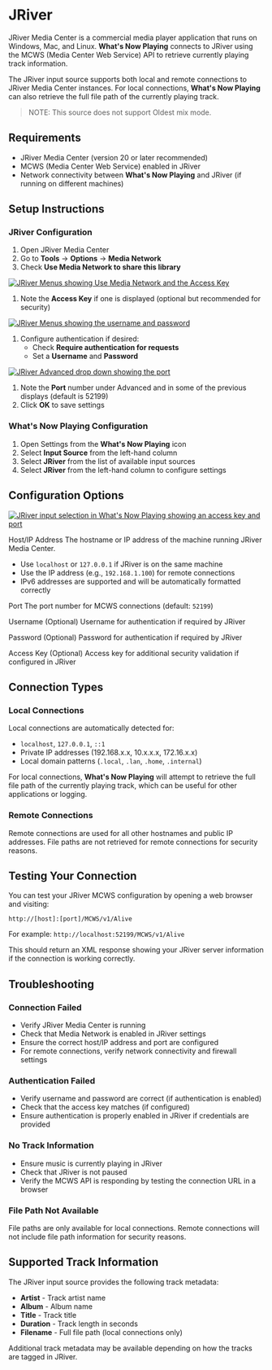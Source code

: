 # JRiver

JRiver Media Center is a commercial media player application that runs
on Windows, Mac, and Linux. **What's Now Playing** connects to JRiver
using the MCWS (Media Center Web Service) API to retrieve currently
playing track information.

The JRiver input source supports both local and remote connections to
JRiver Media Center instances. For local connections, **What's Now
Playing** can also retrieve the full file path of the currently playing
track.

> NOTE: This source does not support Oldest mix mode.

## Requirements

- JRiver Media Center (version 20 or later recommended)
- MCWS (Media Center Web Service) enabled in JRiver
- Network connectivity between **What's Now Playing** and JRiver (if
  running on different machines)

## Setup Instructions

### JRiver Configuration

1. Open JRiver Media Center
2. Go to **Tools** → **Options** → **Media Network**
3. Check **Use Media Network to share this library**

[![JRiver Menus showing Use Media Network and the Access Key](images/jriver-access-key.png)](images/jriver-access-key.png)

1. Note the **Access Key** if one is displayed (optional but
   recommended for security)

[![JRiver Menus showing the username and password](images/jriver-username-password.png)](images/jriver-username-password.png)

1. Configure authentication if desired:
   - Check **Require authentication for requests**
   - Set a **Username** and **Password**

[![JRiver Advanced drop down showing the port](images/jriver-advanced-port.png)](images/jriver-advanced-port.png)

1. Note the **Port** number under Advanced and in some of the previous
   displays (default is 52199)
2. Click **OK** to save settings

### What's Now Playing Configuration

1. Open Settings from the **What's Now Playing** icon
2. Select **Input Source** from the left-hand column
3. Select **JRiver** from the list of available input sources
4. Select **JRiver** from the left-hand column to configure settings

## Configuration Options

[![JRiver input selection in What's Now Playing showing an access key and port](images/jriver-source-selection.png)](images/jriver-source-selection.png)

Host/IP Address
The hostname or IP address of the machine running JRiver Media Center.

- Use `localhost` or `127.0.0.1` if JRiver is on the same machine
- Use the IP address (e.g., `192.168.1.100`) for remote connections
- IPv6 addresses are supported and will be automatically formatted
  correctly

Port
The port number for MCWS connections (default: `52199`)

Username (Optional)
Username for authentication if required by JRiver

Password (Optional)
Password for authentication if required by JRiver

Access Key (Optional)
Access key for additional security validation if configured in JRiver

## Connection Types

### Local Connections

Local connections are automatically detected for:

- `localhost`, `127.0.0.1`, `::1`
- Private IP addresses (192.168.x.x, 10.x.x.x, 172.16.x.x)
- Local domain patterns (`.local`, `.lan`, `.home`, `.internal`)

For local connections, **What's Now Playing** will attempt to retrieve
the full file path of the currently playing track, which can be useful
for other applications or logging.

### Remote Connections

Remote connections are used for all other hostnames and public IP
addresses. File paths are not retrieved for remote connections for
security reasons.

## Testing Your Connection

You can test your JRiver MCWS configuration by opening a web browser and
visiting:

`http://[host]:[port]/MCWS/v1/Alive`

For example: `http://localhost:52199/MCWS/v1/Alive`

This should return an XML response showing your JRiver server
information if the connection is working correctly.

## Troubleshooting

### Connection Failed

- Verify JRiver Media Center is running
- Check that Media Network is enabled in JRiver settings
- Ensure the correct host/IP address and port are configured
- For remote connections, verify network connectivity and firewall
  settings

### Authentication Failed

- Verify username and password are correct (if authentication is
  enabled)
- Check that the access key matches (if configured)
- Ensure authentication is properly enabled in JRiver if credentials are
  provided

### No Track Information

- Ensure music is currently playing in JRiver
- Check that JRiver is not paused
- Verify the MCWS API is responding by testing the connection URL in a
  browser

### File Path Not Available

File paths are only available for local connections. Remote connections
will not include file path information for security reasons.

## Supported Track Information

The JRiver input source provides the following track metadata:

- **Artist** - Track artist name
- **Album** - Album name
- **Title** - Track title
- **Duration** - Track length in seconds
- **Filename** - Full file path (local connections only)

Additional track metadata may be available depending on how the tracks
are tagged in JRiver.
